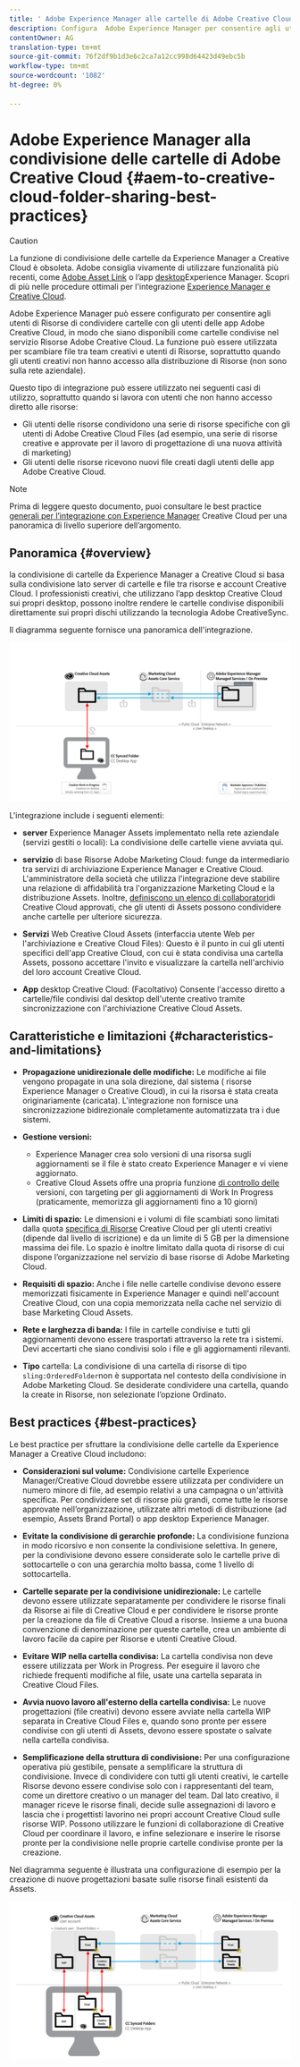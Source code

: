```yaml
---
title: ' Adobe Experience Manager alle cartelle di Adobe Creative Cloud che condividono le best practice'
description: Configura  Adobe Experience Manager per consentire agli utenti di  Experience Manager Assets di scambiare cartelle con utenti Adobe Creative Cloud (CC).
contentOwner: AG
translation-type: tm+mt
source-git-commit: 76f2df9b1d3e6c2ca7a12cc998d64423d49ebc5b
workflow-type: tm+mt
source-wordcount: '1082'
ht-degree: 0%

---
```



#  Adobe Experience Manager alla condivisione delle cartelle di Adobe Creative Cloud {#aem-to-creative-cloud-folder-sharing-best-practices}

>[!CAUTION]
>
>La funzione di condivisione delle cartelle  da Experience Manager a Creative Cloud è obsoleta. Adobe consiglia vivamente di utilizzare funzionalità più recenti, come [Adobe Asset Link](https://helpx.adobe.com/it/enterprise/using/adobe-asset-link.html) o l’app [desktop](https://docs.adobe.com/content/help/en/experience-manager-desktop-app/using/using.html)Experience Manager. Scopri di più nelle procedure ottimali per l&#39;integrazione [Experience Manager e Creative Cloud](/help/assets/aem-cc-integration-best-practices.md).

 Adobe Experience Manager può essere configurato per consentire agli utenti di Risorse di condividere cartelle con gli utenti delle app Adobe Creative Cloud, in modo che siano disponibili come cartelle condivise nel servizio Risorse Adobe Creative Cloud. La funzione può essere utilizzata per scambiare file tra team creativi e utenti di Risorse, soprattutto quando gli utenti creativi non hanno accesso alla distribuzione di Risorse (non sono sulla rete aziendale).

Questo tipo di integrazione può essere utilizzato nei seguenti casi di utilizzo, soprattutto quando si lavora con utenti che non hanno accesso diretto alle risorse:

* Gli utenti delle risorse condividono una serie di risorse specifiche con gli utenti di Adobe Creative Cloud Files (ad esempio, una serie di risorse creative e approvate per il lavoro di progettazione di una nuova attività di marketing)
* Gli utenti delle risorse ricevono nuovi file creati dagli utenti delle app Adobe Creative Cloud.

>[!NOTE]
>
>Prima di leggere questo documento, puoi consultare le best practice [generali per l’integrazione con Experience Manager](/help/assets/aem-cc-integration-best-practices.md) Creative Cloud per una panoramica di livello superiore dell’argomento.

## Panoramica {#overview}

 la condivisione di cartelle da Experience Manager a Creative Cloud si basa sulla condivisione lato server di cartelle e file tra risorse e account Creative Cloud. I professionisti creativi, che utilizzano l’app desktop Creative Cloud sui propri desktop, possono inoltre rendere le cartelle condivise disponibili direttamente sui propri dischi utilizzando la tecnologia Adobe CreativeSync.

Il diagramma seguente fornisce una panoramica dell&#39;integrazione.

![chlimage_1-179](assets/chlimage_1-406.png)

L&#39;integrazione include i seguenti elementi:

* **server** Experience Manager Assets implementato nella rete aziendale (servizi gestiti o locali): La condivisione delle cartelle viene avviata qui.
* **servizio** di base Risorse Adobe Marketing Cloud: funge da intermediario tra  servizi di archiviazione Experience Manager e Creative Cloud. L&#39;amministratore della società che utilizza l&#39;integrazione deve stabilire una relazione di affidabilità tra l&#39;organizzazione Marketing Cloud e la distribuzione Assets. Inoltre, [definiscono un elenco di collaboratori](https://docs.adobe.com/content/help/en/core-services/interface/assets/t-admin-add-cc-user.html)di Creative Cloud approvati, che gli utenti di Assets possono condividere anche cartelle per ulteriore sicurezza.

* **Servizi** Web Creative Cloud Assets (interfaccia utente Web per l&#39;archiviazione e Creative Cloud Files): Questo è il punto in cui gli utenti specifici dell&#39;app Creative Cloud, con cui è stata condivisa una cartella Assets, possono accettare l&#39;invito e visualizzare la cartella nell&#39;archivio del loro account Creative Cloud.
* **App** desktop Creative Cloud: (Facoltativo) Consente l&#39;accesso diretto a cartelle/file condivisi dal desktop dell&#39;utente creativo tramite sincronizzazione con l&#39;archiviazione Creative Cloud Assets.

## Caratteristiche e limitazioni {#characteristics-and-limitations}

* **Propagazione unidirezionale delle modifiche:** Le modifiche ai file vengono propagate in una sola direzione, dal sistema ( risorse Experience Manager o Creative Cloud), in cui la risorsa è stata creata originariamente (caricata). L&#39;integrazione non fornisce una sincronizzazione bidirezionale completamente automatizzata tra i due sistemi.
* **Gestione versioni:**

   *  Experience Manager crea solo versioni di una risorsa sugli aggiornamenti se il file è stato creato  Experience Manager e vi viene aggiornato.
   * Creative Cloud Assets offre una propria funzione [di controllo delle](https://helpx.adobe.com/creative-cloud/help/versioning-faq.html) versioni, con targeting per gli aggiornamenti di Work In Progress (praticamente, memorizza gli aggiornamenti fino a 10 giorni)

* **Limiti di spazio:** Le dimensioni e i volumi di file scambiati sono limitati dalla quota [specifica di Risorse](https://helpx.adobe.com/creative-cloud/kb/file-storage-quota.html) Creative Cloud per gli utenti creativi (dipende dal livello di iscrizione) e da un limite di 5 GB per la dimensione massima dei file. Lo spazio è inoltre limitato dalla quota di risorse di cui dispone l’organizzazione nel servizio di base  risorse di Adobe Marketing Cloud.

* **Requisiti di spazio:** Anche i file nelle cartelle condivise devono essere memorizzati fisicamente in  Experience Manager e quindi nell&#39;account Creative Cloud, con una copia memorizzata nella cache nel servizio di base Marketing Cloud Assets.
* **Rete e larghezza di banda:** I file in cartelle condivise e tutti gli aggiornamenti devono essere trasportati attraverso la rete tra i sistemi. Devi accertarti che siano condivisi solo i file e gli aggiornamenti rilevanti.
* **Tipo** cartella: La condivisione di una cartella di risorse di tipo `sling:OrderedFolder`non è supportata nel contesto della condivisione in  Adobe Marketing Cloud. Se desiderate condividere una cartella, quando la create in Risorse, non selezionate l’opzione Ordinato.

## Best practices {#best-practices}

Le best practice per sfruttare la condivisione delle cartelle  da Experience Manager a Creative Cloud includono:

* **Considerazioni sul volume:**  Condivisione cartelle Experience Manager/Creative Cloud dovrebbe essere utilizzata per condividere un numero minore di file, ad esempio relativi a una campagna o un&#39;attività specifica. Per condividere set di risorse più grandi, come tutte le risorse approvate nell’organizzazione, utilizzate altri metodi di distribuzione (ad esempio, Assets Brand Portal) o  app desktop Experience Manager.

* **Evitate la condivisione di gerarchie profonde:** La condivisione funziona in modo ricorsivo e non consente la condivisione selettiva. In genere, per la condivisione devono essere considerate solo le cartelle prive di sottocartelle o con una gerarchia molto bassa, come 1 livello di sottocartella.
* **Cartelle separate per la condivisione unidirezionale:** Le cartelle devono essere utilizzate separatamente per condividere le risorse finali da Risorse ai file di Creative Cloud e per condividere le risorse pronte per la creazione da file di Creative Cloud a risorse. Insieme a una buona convenzione di denominazione per queste cartelle, crea un ambiente di lavoro facile da capire per Risorse e utenti Creative Cloud.
* **Evitare WIP nella cartella condivisa:** La cartella condivisa non deve essere utilizzata per Work in Progress. Per eseguire il lavoro che richiede frequenti modifiche al file, usate una cartella separata in Creative Cloud Files.
* **Avvia nuovo lavoro all&#39;esterno della cartella condivisa:** Le nuove progettazioni (file creativi) devono essere avviate nella cartella WIP separata in Creative Cloud Files e, quando sono pronte per essere condivise con gli utenti di Assets, devono essere spostate o salvate nella cartella condivisa.
* **Semplificazione della struttura di condivisione:** Per una configurazione operativa più gestibile, pensate a semplificare la struttura di condivisione. Invece di condividere con tutti gli utenti creativi, le cartelle Risorse devono essere condivise solo con i rappresentanti del team, come un direttore creativo o un manager del team. Dal lato creativo, il manager riceve le risorse finali, decide sulle assegnazioni di lavoro e lascia che i progettisti lavorino nei propri account Creative Cloud sulle risorse WIP. Possono utilizzare le funzioni di collaborazione di Creative Cloud per coordinare il lavoro, e infine selezionare e inserire le risorse pronte per la condivisione nelle proprie cartelle condivise pronte per la creazione.

Nel diagramma seguente è illustrata una configurazione di esempio per la creazione di nuove progettazioni basate sulle risorse finali esistenti da Assets.

![chlimage_1-180](assets/chlimage_1-407.png)
